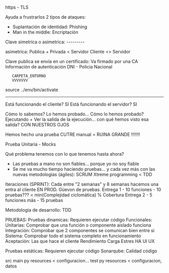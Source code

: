 https - TLS

Ayuda a frustrarlos 2 tipos de ataques:
- Suplantación de identidad: Phishing
- Man in the middle: Encriptación

Clave simetrica o asimetrica:
      ---------
      
asimetrica: Publica + Privada < Servidor
Cliente <> Servidor


Clave publica se envía en un certificado: Va firmado por una CA
                        Información de autenticación
                              DNI - Policia Nacional
                              
                              
       CARPETA_ENTORNO                 
       VVVVVVV
source ../env/bin/activate


-------

Está funcionando el cliente?        SI
Está funcionando el servidor?       SI

Cómo lo sabemos?            Lo hemos probado...
Cómo lo hemos probado?      Ejecutando + Ver la salida de la ejecución... con qué hemos visto esa salida?
                                                                            CON NUESTROS OJOS

Hemos hecho una prueba CUTRE manual = RUINA GRANDE !!!!!!!

Prueba Unitaria - Mocks

Qué problema tenemos con lo que tenemos hasta ahora?
- Las pruebas a mano no son fiables... porque yo no soy fiable
- Se me va mucho tiempo haciendo pruebas... y cada vez más con las nuevas metodologías (ágiles): 
    SCRUM
    Xtreme programming < TDD

Iteraciones (SPRINT): Cada entre "2 semanas" y 8 semanas hacemos una entra al cliente EN PROD.
Güevon de pruebas.
Entrega 1 - 10 funciones - 10 pruebas???   < min(Complejidad ciclomática)  % Cobertura
Entrega 2 -  5 funciones más - 15 pruebas

Metodologia de desarrollo:
    TDD

PRUEBAS:
  Pruebas dinamicas:  Requieren ejecutar código
    Funcionales:
        Unitarias: Comprobar que una función o componente aislado funciona
        Integración: Comprobar que 2 componentes se comunican bien entre si
        Sistema: Comprobar todo el sistema completo en funcionamiento
        Aceptación: Las que hace el cliente
    Rendimiento
    Carga
    Estres
    HA
    UI
    UX
        
  Pruebas estáticas: Requieren ejecutar código
    Sonarqube: Calidad código



src
    main
        py
        resources < configuracion...
    test
        py
        resources < configuracion, datos